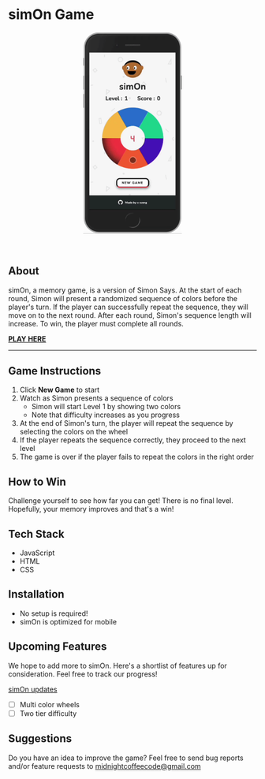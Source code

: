 # simOn Game

<img src="./resources/img/gameplay.gif" alt="gif of simOn gameplay" style="display: block; width: 200px !important; margin: 0 auto;">
<br/><br/>

## About

simOn, a memory game, is a version of Simon Says. At the start of each round, Simon will present a randomized sequence of colors before the player's turn. If the player can successfully repeat the sequence, they will move on to the next round. After each round, Simon's sequence length will increase. To win, the player must complete all rounds.

**[PLAY HERE](https://pages.git.generalassemb.ly/v-wang/simon/)**

---

## Game Instructions

1. Click **New Game** to start
2. Watch as Simon presents a sequence of colors
   - Simon will start Level 1 by showing two colors
   - Note that difficulty increases as you progress
3. At the end of Simon's turn, the player will repeat the sequence by selecting the colors on the wheel
4. If the player repeats the sequence correctly, they proceed to the next level
5. The game is over if the player fails to repeat the colors in the right order

## How to Win

Challenge yourself to see how far you can get! There is no final level. Hopefully, your memory improves and that's a win!

## Tech Stack

- JavaScript
- HTML
- CSS

## Installation

- No setup is required!
- simOn is optimized for mobile

## Upcoming Features

We hope to add more to simOn. Here's a shortlist of features up for consideration. Feel free to track our progress!

[simOn updates](https://thewangspace.notion.site/fade178304704ae5a2c748a2b21be50b?v=4962ddbbc4324b3c938f7df57dbbeec5)

- [ ] Multi color wheels
- [ ] Two tier difficulty

## Suggestions

Do you have an idea to improve the game? Feel free to send bug reports and/or feature requests to <midnightcoffeecode@gmail.com>
